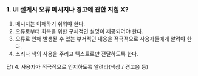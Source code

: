 ### 1. UI 설계시 오류 메시지나 경고에 관한 지침 X?

1. 메시지는 이해하기 쉬워야 한다.
2. 오류로부터 회복을 위한 구체적인 설명이 제공되어야 한다.
3. 오류로 인해 발생될 수 있는 부저적인 내용을 적극적으로 사용자들에게 알려야 한다.
4. 소리나 색의 사용을 주리고 텍스트로만 전달하도록 한다.

답) 4. 사용자가 적극적으로 인지하도록 알려라(색상 / 경고음 등)
